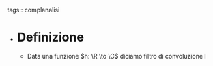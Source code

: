 tags:: complanalisi

- # Definizione
	- Data una funzione $h: \R \to \C$ diciamo filtro di convoluzione l